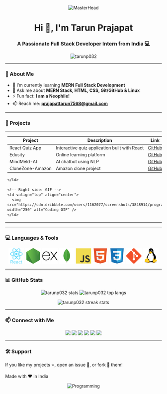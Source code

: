 <p align="center">
  <!-- Header GIF -->
  <img src="https://www.digitalsolutionservices.com/img/services/web%20development.gif" alt="MasterHead" />
</p>

<h1 align="center">Hi 👋, I'm Tarun Prajapat</h1>
<h3 align="center">A Passionate Full Stack Developer Intern from India 💻</h3>

<p align="center">
  <img src="https://komarev.com/ghpvc/?username=tarunp032&label=Profile%20views&color=0e75b6&style=flat" alt="tarunp032" />
</p>

---

### 🌱 About Me
- 🔭 I’m currently learning **MERN Full Stack Development**
- 💬 Ask me about **MERN Stack, HTML, CSS, Git/GitHub & Linux**
- ⚡ Fun fact: **I am a Neophile!**
- 📫 Reach me: **[prajapattarun7568@gmail.com](mailto:prajapattarun7568@gmail.com)**

---

### 🚀 Projects

<table>
  <tr>
    <!-- Left side: Projects table -->
    <td valign="top">

| Project | Description | Link |
|---------|-------------|------|
| React Quiz App | Interactive quiz application built with React | [GitHub](https://github.com/tarunp032/React_Quiz_App) |
| Edusity | Online learning platform | [GitHub](https://github.com/tarunp032/Edusity) |
| MindMeld-AI | AI chatbot using NLP | [GitHub](https://github.com/tarunp032/MindMeld-AI) |
| CloneZone-Amazon | Amazon clone project | [GitHub](https://github.com/tarunp032/CloneZone-Amazon) |

    </td>

    <!-- Right side: GIF -->
    <td valign="top" align="center">
      <img src="https://cdn.dribbble.com/users/1162077/screenshots/3848914/programmer.gif" width="250" alt="Coding GIF" />
    </td>
  </tr>
</table>

---

### 💻 Languages & Tools
<p align="center">
  <img src="https://raw.githubusercontent.com/devicons/devicon/master/icons/react/react-original-wordmark.svg" width="50" height="50" title="React"/>
  <img src="https://raw.githubusercontent.com/devicons/devicon/master/icons/nodejs/nodejs-original.svg" width="50" height="50" title="Node.js"/>
  <img src="https://raw.githubusercontent.com/devicons/devicon/master/icons/express/express-original.svg" width="50" height="50" title="Express.js"/>
  <img src="https://raw.githubusercontent.com/devicons/devicon/master/icons/mongodb/mongodb-original.svg" width="50" height="50" title="MongoDB"/>
  <img src="https://raw.githubusercontent.com/devicons/devicon/master/icons/javascript/javascript-original.svg" width="50" height="50" title="JavaScript"/>
  <img src="https://raw.githubusercontent.com/devicons/devicon/master/icons/html5/html5-original.svg" width="50" height="50" title="HTML5"/>
  <img src="https://raw.githubusercontent.com/devicons/devicon/master/icons/css3/css3-original.svg" width="50" height="50" title="CSS3"/>
  <img src="https://raw.githubusercontent.com/devicons/devicon/master/icons/git/git-original.svg" width="50" height="50" title="Git"/>
  <img src="https://raw.githubusercontent.com/devicons/devicon/master/icons/linux/linux-original.svg" width="50" height="50" title="Linux"/>
</p>

---

### 📊 GitHub Stats
<p align="center">
  <img src="https://github-readme-stats.vercel.app/api?username=tarunp032&show_icons=true&theme=highcontrast" alt="tarunp032 stats" />
  <img src="https://github-readme-stats.vercel.app/api/top-langs/?username=tarunp032&layout=compact&theme=highcontrast" alt="tarunp032 top langs" />
</p>

<p align="center">
  <img src="https://github-readme-streak-stats.herokuapp.com/?user=tarunp032&theme=highcontrast" alt="tarunp032 streak stats" />
</p>

---

### 📫 Connect with Me
<p align="center">
  <a href="https://twitter.com/tarunprajapat32" target="_blank"><img src="https://img.shields.io/badge/Twitter-1DA1F2?style=for-the-badge&logo=twitter&logoColor=white"/></a>
  <a href="https://linkedin.com/in/tarun-prajapat-468298253" target="_blank"><img src="https://img.shields.io/badge/LinkedIn-0077B5?style=for-the-badge&logo=linkedin&logoColor=white"/></a>
  <a href="https://instagram.com/tarunp_032" target="_blank"><img src="https://img.shields.io/badge/Instagram-E4405F?style=for-the-badge&logo=instagram&logoColor=white"/></a>
  <a href="https://www.codechef.com/users/tarun_p032" target="_blank"><img src="https://img.shields.io/badge/CodeChef-fff?style=for-the-badge&logo=codechef&logoColor=orange"/></a>
  <a href="https://www.hackerrank.com/@prajapattarun751" target="_blank"><img src="https://img.shields.io/badge/HackerRank-2EC866?style=for-the-badge&logo=hackerrank&logoColor=white"/></a>
  <a href="https://www.leetcode.com/tarun032" target="_blank"><img src="https://img.shields.io/badge/LeetCode-FE7A16?style=for-the-badge&logo=leetcode&logoColor=white"/></a>
</p>

---

### 🛠️ Support
If you like my projects ⭐, open an issue 🐛, or fork 🍴 them!  

Made with ❤️ in India  

<p align="center">
  <!-- Bottom GIF -->
  <img src="https://user-images.githubusercontent.com/90236635/232446433-d5540fa2-fe28-4bb8-b929-cdb51fe61336.gif" alt="Programming" style="max-width: 100%;" />
</p>
